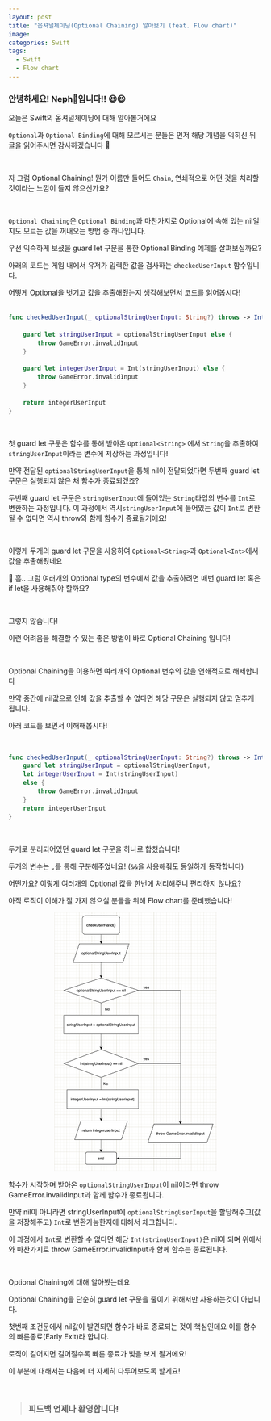 ```yaml
---
layout: post
title: "옵셔널체이닝(Optional Chaining) 알아보기 (feat. Flow chart)"
image: 
categories: Swift
tags:
  - Swift
  - Flow chart
---
```


### 안녕하세요! Neph🌱입니다!! 😆😆

오늘은 Swift의 옵셔널체이닝에 대해 알아볼거에요

`Optional`과 `Optional Binding`에 대해 모르시는 분들은 먼저 해당 개념을 익히신 뒤 글을 읽어주시면 감사하겠습니다 🥲

<br/>

자 그럼 Optional Chaining! 뭔가 이름만 들어도 `Chain`, 연쇄적으로 어떤 것을 처리할 것이라는 느낌이 들지 않으신가요? 

<br/>

`Optional Chaining`은 `Optional Binding`과 마찬가지로 Optional에 속해 있는 nil일지도 모르는 값을 꺼내오는 방법 중 하나입니다. 

우선 익숙하게 보셨을 guard let 구문을 통한 Optional Binding 예제를 살펴보실까요?

아래의 코드는 게임 내에서 유저가 입력한 값을 검사하는 `checkedUserInput` 함수입니다.

어떻게 Optional을 벗기고 값을 추출해줬는지 생각해보면서 코드를 읽어봅시다!

```swift

func checkedUserInput(_ optionalStringUserInput: String?) throws -> Int{
  
	guard let stringUserInput = optionalStringUserInput else {
		throw GameError.invalidInput
	}
  
	guard let integerUserInput = Int(stringUserInput) else {
		throw GameError.invalidInput
	}
  
	return integerUserInput
}
```

<br/>

첫 guard let 구문은 함수를 통해 받아온 `Optional<String>` 에서 `String`을 추출하여 `stringUserInput`이라는 변수에 저장하는 과정입니다!

만약 전달된 `optionalStringUserInput`을 통해 nil이 전달되었다면 두번째 guard let 구문은 실행되지 않은 채 함수가 종료되겠죠?

두번째 guard let 구문은 `stringUserInput`에 들어있는 `String`타입의 변수를 `Int`로 변환하는 과정입니다. 이 과정에서 역시`stringUserInput`에 들어있는 값이 `Int`로 변환될 수 없다면 역시 throw와 함께 함수가 종료될거에요!

<br/>

이렇게 두개의 guard let 구문을 사용하여 `Optional<String>`과 `Optional<Int>`에서 값을 추출해줬네요

🧐 흠.. 그럼 여러개의 Optional type의 변수에서 값을 추출하려면 매번 guard let 혹은 if let을 사용해줘야 할까요?

<br/>

그렇지 않습니다!

이런 어려움을 해결할 수 있는 좋은 방법이 바로 Optional Chaining 입니다!

<br/>

Optional Chaining을 이용하면 여러개의 Optional 변수의 값을 연쇄적으로 해제합니다

만약 중간에 nil값으로 인해 값을 추출할 수 없다면 해당 구문은 실행되지 않고 멈추게 됩니다.

아래 코드를 보면서 이해해봅시다!

<br/>

```swift
func checkedUserInput(_ optionalStringUserInput: String?) throws -> Int {
	guard let stringUserInput = optionalStringUserInput,
  	let integerUserInput = Int(stringUserInput)
	else {
		throw GameError.invalidInput
	}
	return integerUserInput
}
```

<br/>

두개로 분리되어있던 guard let 구문을 하나로 합쳤습니다!

두개의 변수는 `,`를 통해 구분해주었네요! (`&&`을 사용해줘도 동일하게 동작합니다)

어떤가요? 이렇게 여러개의 Optional 값을 한번에 처리해주니 편리하지 않나요?

아직 로직이 이해가 잘 가지 않으실 분들을 위해 Flow chart를 준비했습니다!

<p align="center"><img src="/assets/images/posts/OptionalChainingFlowChart.png" alt="OptionalChainingFlowChart" style="zoom:50%;" /></p>

함수가 시작하며 받아온 `optionalStringUserInput`이 nil이라면 throw GameError.invalidInput과 함께 함수가 종료됩니다.

만약 nil이 아니라면 stringUserInput에 `optionalStringUserInput`을 할당해주고(값을 저장해주고) `Int`로 변환가능한지에 대해서 체크합니다.

이 과정에서 `Int`로 변환할 수 없다면 해당 `Int(stringUserInput)`은 nil이 되며 위에서와 마찬가지로 throw GameError.invalidInput과 함께 함수는 종료됩니다.

<br/>

Optional Chaining에 대해 알아봤는데요 

Optional Chaining을 단순히 guard let 구문을 줄이기 위해서만 사용하는것이 아닙니다.

첫번째 조건문에서 nil값이 발견되면 함수가 바로 종료되는 것이 핵심인데요 이를 함수의 빠른종료(Early Exit)라 합니다.

로직이 길어지면 길어질수록 빠른 종료가 빛을 보게 될거에요!

이 부분에 대해서는 다음에 더 자세히 다루어보도록 할게요!

<br/>

>### 피드백 언제나 환영합니다!